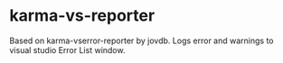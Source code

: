# karma-vs-reporter
Based on karma-vserror-reporter by jovdb. Logs error and warnings to visual studio Error List window.
